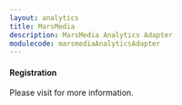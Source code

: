 ```yaml
---
layout: analytics
title: MarsMedia
description: MarsMedia Analytics Adapter
modulecode: marsmediaAnalyticsAdapter
---
```


#### Registration

Please visit []() for more information.

